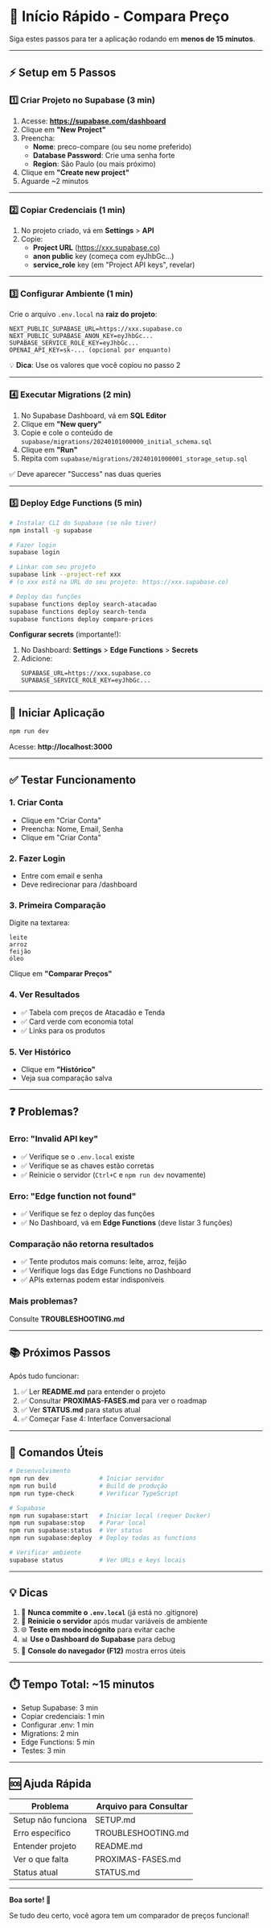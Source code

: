 # 🚀 Início Rápido - Compara Preço

Siga estes passos para ter a aplicação rodando em **menos de 15 minutos**.

---

## ⚡ Setup em 5 Passos

### 1️⃣ Criar Projeto no Supabase (3 min)

1. Acesse: **https://supabase.com/dashboard**
2. Clique em **"New Project"**
3. Preencha:
   - **Nome**: preco-compare (ou seu nome preferido)
   - **Database Password**: Crie uma senha forte
   - **Region**: São Paulo (ou mais próximo)
4. Clique em **"Create new project"**
5. Aguarde ~2 minutos

---

### 2️⃣ Copiar Credenciais (1 min)

1. No projeto criado, vá em **Settings** > **API**
2. Copie:
   - **Project URL** (https://xxx.supabase.co)
   - **anon public** key (começa com eyJhbGc...)
   - **service_role** key (em "Project API keys", revelar)

---

### 3️⃣ Configurar Ambiente (1 min)

Crie o arquivo `.env.local` na **raiz do projeto**:

```env
NEXT_PUBLIC_SUPABASE_URL=https://xxx.supabase.co
NEXT_PUBLIC_SUPABASE_ANON_KEY=eyJhbGc...
SUPABASE_SERVICE_ROLE_KEY=eyJhbGc...
OPENAI_API_KEY=sk-... (opcional por enquanto)
```

💡 **Dica**: Use os valores que você copiou no passo 2

---

### 4️⃣ Executar Migrations (2 min)

1. No Supabase Dashboard, vá em **SQL Editor**
2. Clique em **"New query"**
3. Copie e cole o conteúdo de `supabase/migrations/20240101000000_initial_schema.sql`
4. Clique em **"Run"**
5. Repita com `supabase/migrations/20240101000001_storage_setup.sql`

✅ Deve aparecer "Success" nas duas queries

---

### 5️⃣ Deploy Edge Functions (5 min)

```bash
# Instalar CLI do Supabase (se não tiver)
npm install -g supabase

# Fazer login
supabase login

# Linkar com seu projeto
supabase link --project-ref xxx
# (o xxx está na URL do seu projeto: https://xxx.supabase.co)

# Deploy das funções
supabase functions deploy search-atacadao
supabase functions deploy search-tenda
supabase functions deploy compare-prices
```

**Configurar secrets** (importante!):
1. No Dashboard: **Settings** > **Edge Functions** > **Secrets**
2. Adicione:
   ```
   SUPABASE_URL=https://xxx.supabase.co
   SUPABASE_SERVICE_ROLE_KEY=eyJhbGc...
   ```

---

## 🎉 Iniciar Aplicação

```bash
npm run dev
```

Acesse: **http://localhost:3000**

---

## ✅ Testar Funcionamento

### 1. Criar Conta
- Clique em "Criar Conta"
- Preencha: Nome, Email, Senha
- Clique em "Criar Conta"

### 2. Fazer Login
- Entre com email e senha
- Deve redirecionar para /dashboard

### 3. Primeira Comparação
Digite na textarea:
```
leite
arroz
feijão
óleo
```
Clique em **"Comparar Preços"**

### 4. Ver Resultados
- ✅ Tabela com preços de Atacadão e Tenda
- ✅ Card verde com economia total
- ✅ Links para os produtos

### 5. Ver Histórico
- Clique em **"Histórico"**
- Veja sua comparação salva

---

## ❓ Problemas?

### Erro: "Invalid API key"
- ✅ Verifique se o `.env.local` existe
- ✅ Verifique se as chaves estão corretas
- ✅ Reinicie o servidor (`Ctrl+C` e `npm run dev` novamente)

### Erro: "Edge function not found"
- ✅ Verifique se fez o deploy das funções
- ✅ No Dashboard, vá em **Edge Functions** (deve listar 3 funções)

### Comparação não retorna resultados
- ✅ Tente produtos mais comuns: leite, arroz, feijão
- ✅ Verifique logs das Edge Functions no Dashboard
- ✅ APIs externas podem estar indisponíveis

### Mais problemas?
Consulte **TROUBLESHOOTING.md**

---

## 📚 Próximos Passos

Após tudo funcionar:

1. ✅ Ler **README.md** para entender o projeto
2. ✅ Consultar **PROXIMAS-FASES.md** para ver o roadmap
3. ✅ Ver **STATUS.md** para status atual
4. ✅ Começar Fase 4: Interface Conversacional

---

## 🎯 Comandos Úteis

```bash
# Desenvolvimento
npm run dev              # Iniciar servidor
npm run build            # Build de produção
npm run type-check       # Verificar TypeScript

# Supabase
npm run supabase:start   # Iniciar local (requer Docker)
npm run supabase:stop    # Parar local
npm run supabase:status  # Ver status
npm run supabase:deploy  # Deploy todas as functions

# Verificar ambiente
supabase status          # Ver URLs e keys locais
```

---

## 💡 Dicas

1. 🔑 **Nunca commite o `.env.local`** (já está no .gitignore)
2. 🔄 **Reinicie o servidor** após mudar variáveis de ambiente
3. 🌐 **Teste em modo incógnito** para evitar cache
4. 📊 **Use o Dashboard do Supabase** para debug
5. 🐛 **Console do navegador (F12)** mostra erros úteis

---

## ⏱️ Tempo Total: ~15 minutos

- Setup Supabase: 3 min
- Copiar credenciais: 1 min
- Configurar .env: 1 min
- Migrations: 2 min
- Edge Functions: 5 min
- Testes: 3 min

---

## 🆘 Ajuda Rápida

| Problema | Arquivo para Consultar |
|----------|----------------------|
| Setup não funciona | SETUP.md |
| Erro específico | TROUBLESHOOTING.md |
| Entender projeto | README.md |
| Ver o que falta | PROXIMAS-FASES.md |
| Status atual | STATUS.md |

---

**Boa sorte! 🚀**

Se tudo deu certo, você agora tem um comparador de preços funcional!

